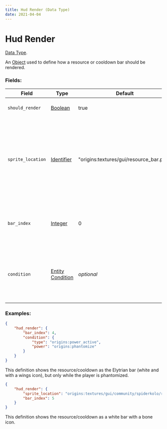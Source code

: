 ```yaml
---
title: Hud Render (Data Type)
date: 2021-04-04
---
```

# Hud Render

[Data Type](../data_types.md).

An [Object](object.md) used to define how a resource or cooldown bar should be rendered.

### Fields:

Field  | Type | Default | Description
-------|------|---------|-------------
`should_render` | [Boolean](boolean.md) | true | Whether the bar should be visible or not.
`sprite_location` | [Identifier](identifier.md) | "origins:textures/gui/resource_bar.png" | The path to the file in the assets which contains what the bar looks like. See the [List of resource bar files](../misc/resource_bars.md) for a list of files included by default in the mod.
`bar_index` | [Integer](integer.md) | 0 | The indexed position of the bar on the sprite to use. Please note that indexes start at 0.
`condition` | [Entity Condition](../entity_conditions.md) | _optional_ | If set (and `should_render` is true), the bar will only display when the entity with the power fulfills this condition.

### Examples:

```json
{
	"hud_render": {
		"bar_index": 4,
		"condition": {
			"type": "origins:power_active",
			"power": "origins:phantomize"
		}
	}
}
```

This definition shows the resource/cooldown as the Elytrian bar (white and with a wings icon), but only while the player is phantomized.
<br>

```json
{
	"hud_render": {
		"sprite_location": "origins:textures/gui/community/spiderkolo/resource_bar_03.png",
		"bar_index": 5
	}
}
```

This definition shows the resource/cooldown as a white bar with a bone icon.